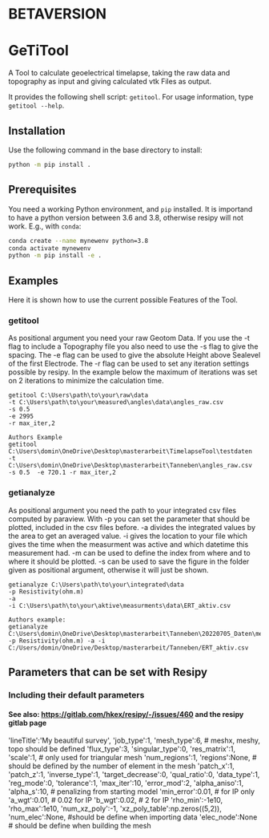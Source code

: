#####
# BETAVERSION
#####

# GeTiTool

A Tool to calculate geoelectrical timelapse, taking the raw data and topography as input and giving calculated vtk Files as output.

It provides the following shell script: `getitool`.
For usage information, type `getitool --help`.

## Installation

Use the following command in the base directory to install:

```bash
python -m pip install .
```

## Prerequisites

You need a working Python environment, and `pip` installed.
It is importand to have a python version between 3.6 and 3.8, otherwise resipy will not work.
E.g., with `conda`:

```bash
conda create --name mynewenv python=3.8
conda activate mynewenv
python -m pip install -e .
```

## Examples
Here it is shown how to use the current possible Features of the Tool.
### getitool
As positional argument you need your raw Geotom Data. If you use the -t flag to include a Topography file you 
also need to use the -s flag to give the spacing. The -e flag can be used to give the absolute Height above Sealevel
of the first Electrode. The -r flag can be used to set any iteration settings possible by resipy. In the example
below the maximum of iterations was set on 2 iterations to minimize the calculation time.


```
getitool C:\Users\path\to\your\raw\data
-t C:\Users\path\to\your\measured\angles\data\angles_raw.csv 
-s 0.5 
-e 2995
-r max_iter,2
```

```
Authors Example
getitool C:\Users\domin\OneDrive\Desktop\masterarbeit\TimelapseTool\testdaten  -t C:\Users\domin\OneDrive\Desktop\masterarbeit\Tanneben\angles_raw.csv  -s 0.5  -e 720.1 -r max_iter,2
```

### getianalyze
As positional argument you need the path to your integrated csv files computed by paraview. With -p you can set 
the parameter that should be plotted, included in the csv files before. -a divides the integrated values by the
area to get an averaged value. -i gives the location to your file which gives the time when the measurment was active
and which datetime this measurement had. -m can be used to define the index from where and to where it should be plotted.
-s can be used to save the figure in the folder given as positional argument, otherwise it will just be shown.

```
getianalyze C:\Users\path\to\your\integrated\data
-p Resistivity(ohm.m)
-a 
-i C:\Users\path\to\your\aktive\measurments\data\ERT_aktiv.csv 
```

```
Authors example:
getianalyze C:\Users\domin\OneDrive\Desktop\masterarbeit\Tanneben\20220705_Daten\messung1_teil1_2_3_4_5\ergebnisse_teil1_2_3\slices -p Resistivity(ohm.m) -a -i C:/Users/domin/OneDrive/Desktop/masterarbeit/Tanneben/ERT_aktiv.csv
```

## Parameters that can be set with Resipy
### Including their default parameters
#### See also: https://gitlab.com/hkex/resipy/-/issues/460 and the resipy gitlab page

'lineTitle':'My beautiful survey',
'job_type':1,
'mesh_type':6, # meshx, meshy, topo should be defined
'flux_type':3,
'singular_type':0,
'res_matrix':1,
'scale':1, # only used for triangular mesh
'num_regions':1,
'regions':None, # should be defined by the number of element in the mesh
'patch_x':1,
'patch_z':1,
'inverse_type':1,
'target_decrease':0,
'qual_ratio':0,
'data_type':1,
'reg_mode':0,
'tolerance':1,
'max_iter':10,
'error_mod':2,
'alpha_aniso':1,
'alpha_s':10, # penalizing from starting model
'min_error':0.01, # for IP only
'a_wgt':0.01, # 0.02 for IP
'b_wgt':0.02, # 2 for IP
'rho_min':-1e10,
'rho_max':1e10,
'num_xz_poly':-1,
'xz_poly_table':np.zeros((5,2)),
'num_elec':None, #should be define when importing data
'elec_node':None # should be define when building the mesh

